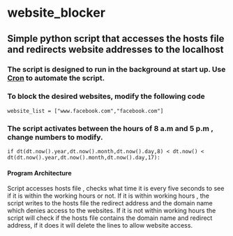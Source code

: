 # website_blocker
## Simple python script that accesses the hosts file and redirects website addresses to the localhost
### The script is designed to run in the background at start up. Use [Cron](http://www.jessicayung.com/automate-running-a-script-using-crontab/) to automate the script.
### To block the desired websites, modify the following code
```
website_list = ["www.facebook.com","facebook.com"]
```
### The script activates between the hours of 8 a.m and 5 p.m , change numbers to modify.
```
if dt(dt.now().year,dt.now().month,dt.now().day,8) < dt.now() < dt(dt.now().year,dt.now().month,dt.now().day,17):
```

#### Program Architecture 
Script accesses hosts file , checks what time it is every five seconds to see if it is within the working hours or not. If it is within working hours , the script writes to the hosts file the redirect address and the domain name which denies access to the websites. If it is not within working hours the script will check if the hosts file contains the domain name and redirect address, if it does it will delete the lines to allow website access. 



